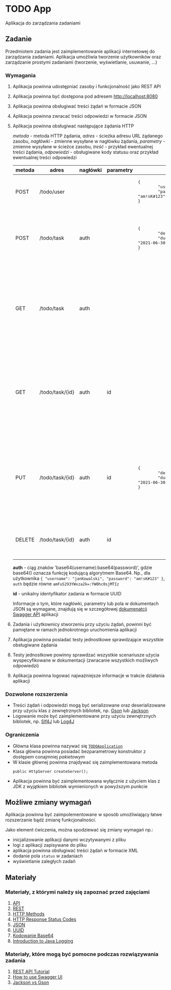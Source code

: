 # TODO App

Aplikacja do zarządzania zadaniami

## Zadanie

Przedmiotem zadania jest zaimplementowanie aplikacji internetowej do zarządzania zadaniami. 
Aplikacja umożliwia tworzenie użytkowników oraz zarządzanie prostymi zadaniami (tworzenie, wyświetlanie, usuwanie, ...)

### Wymagania

1. Aplikacja powinna udostępniać zasoby i funkcjonalność jako REST API
1. Aplikacja powinna być dostępona pod adresem [http://localhost:8080](http://localhost:8080/)
1. Aplikacja powinna obsługiwać treści żądań w formacie JSON
1. Aplikacja powinna zwracać treści odpowiedzi w formacie JSON
1. Aplikacja powinna obsługiwać następujące żądania HTTP

    _metoda_ - metoda HTTP żądania,
    _adres_ - ścieżka adresu URL żądanego zasobu,
    _nagłówki_ - zmienne wysyłane w nagłówku żądania,
    _parametry_ - zmienne wysyłane w ścieżce zasobu,
    _treść_ - przykład ewentualnej treści żądania,
    _odpowiedzi_ - obsługiwane kody statusu oraz przykład ewentualnej treści odpowiedzi
  
    metoda | adres | nagłówki | parametry | ciało | odpowiedzi
      ------ | ----- | -------- | --------- | ----- | ----------
    POST | /todo/user | | | <pre>{<br/>&#9;"username": "janKowalski",<br/>&#9;"password": "am!sK#123"<br/>}</pre> | <ul> <li>201</li><li>400</li><li>409</li> </ul>
    POST | /todo/task | auth | | <pre>{<br/>&#9;"description": "Kup mleko",<br/>&#9;"due": "2021-06-30"<br/>}</pre> | <ul><li>201<pre>{<br/>&#9;"id": "237e9877-e79b-12d4-a765-321741963000"<br/>}</li><li>400</li><li>401</li><ul>
    GET | /todo/task | auth | | | <ul><li>200<pre>[<br/>&#9;{<br/>&#9;&#9;"id": "237e9877-e79b-12d4-a765-321741963000",<br/>&#9;&#9;"description": "Kup mleko",<br/>&#9;&#9;"due": "2021-06-30"<br/>&#9;}<br/>]</pre></li><li>400</li><li>401</li></ul>
    GET | /todo/task/{id} | auth | id | | <ul><li>200<pre>{<br/>&#9;"id": "237e9877-e79b-12d4-a765-321741963000",<br/>&#9;"description": "Kup mleko",<br/>&#9;"due": "2021-06-30"<br/>}</pre></li><li>400</li><li>401</li><li>403</li><li>404</li></ul>
    PUT | /todo/task/{id} | auth | id | <pre>{<br/>&#9;"description": "Kup mleko",<br/>&#9;"due": "2021-06-30"<br/>}</pre> | <ul><li>200<pre>{<br/>&#9;"id": "237e9877-e79b-12d4-a765-321741963000",<br/>&#9;"description": "Kup mleko",<br/>&#9;"due": "2021-06-30"<br/>}</pre></li><li>400</li><li>401</li><li>403</li><li>404</li></ul>
    DELETE | /todo/task/{id} | auth | id |  | <ul><li>200</li><li>400</li><li>401</li><li>403</li><li>404</li></ul>
  
    **auth** - ciąg znaków 'base64(username):base64(password)', gdzie base64() oznacza funkcję kodującą algorytmem Base64. Np., dla
    użytkownika `{ "username": "janKowalski", "password": "am!sK#123" }`, `auth` będzie równe `amFuS293YWxza2k=:YW0hc0sjMTIz`
  
    **id** - unikalny identyfikator zadania w formacie UUID
  
    Informacje o tym, które nagłówki, parametry lub pola w dokumentach JSON są wymagane, znajdują się w
    szczegółowej [dokumenatcji Swagger API](https://epam-online-courses.github.io/efs-task9-todo-app/) aplikacji

1. Zadania i użytkownicy stworzeniu przy użyciu żądań, powinni być pamiętane w ramach jednokrotnego uruchomienia aplikacji
1. Aplikacja powinna posiadać testy jednostkowe sprawdzające wszystkie obsługiwane żądania
1. Testy jednostkowe powinny sprawdzać wszystkie scenariusze użycia wyspecyfikowane w dokumentacji (zwracanie wszystkich możliwych odpowiedzi)
1. Aplikacja powinna logować najważniejsze informacje w trakcie działania aplikacji

### Dozwolone rozszerzenia

* Treści żądań i odpowiedzi mogą być serializowane oraz deserializowane przy użyciu klas z zewnętrznych bibliotek, np. [Gson](https://github.com/google/gson)
  lub [Jackson](https://github.com/FasterXML/jackson)
* Logowanie może być zaimplementowane przy użyciu zewnętrznych bibliotek, np. [Slf4J](http://www.slf4j.org/) lub [Log4J](https://logging.apache.org/log4j/2.x/)

### Ograniczenia

* Główna klasa powinna nazywać się [`TODOApplication`](./src/main/java/efs/task/todoapp/TODOApplication.java)
* Klasa główna powinna posiadać bezparametrowy konstruktor z dostępem conajmniej _pakietowym_
* W klasie głównej powinna znajdywać się zaimplementowana metoda
  ```
  public HttpServer createServer();
  ```
* Aplikacja powinna być zaimplementowana wyłącznie z użyciem klas z JDK z wyjątkiem bibliotek wymienionych w powyższym punkcie

## Możliwe zmiany wymagań

Aplikacja powinna być zaimpolementowane w sposób umożliwiający łatwe rozszerzanie bądź zmianę funkcjonalności. 

Jako element ćwiczenia, można spodziewać się zmiany wymagań np.:
* inicjalizowanie aplikacji danymi wczytywanymi z pliku
* logi z aplikacji zapisywane do pliku
* aplikacja powinna obsługiwać treści żądań w formacie XML
* dodanie pola `status` w zadaniach
* wyświetlanie zaległych zadań 

## Materiały

### Materiały, z którymi należy się zapoznać przed zajęciami

1. [API](https://pl.wikipedia.org/wiki/Interfejs_programowania_aplikacji)
1. [REST](https://www.ics.uci.edu/~fielding/pubs/dissertation/rest_arch_style.htm)
1. [HTTP Methods](https://developer.mozilla.org/en-US/docs/Web/HTTP/Methods)
1. [HTTP Response Status Codes](https://developer.mozilla.org/en-US/docs/Web/HTTP/Status)
1. [JSON](http://www.json.org/json-pl.html)
1. [UUID](https://docs.oracle.com/javase/7/docs/api/java/util/UUID.html)
1. [Kodowanie Base64](https://pl.ccm.net/contents/506-kodowanie-base64)
1. [Introduction to Java Logging](https://www.baeldung.com/java-logging-intro)

### Materiały, które mogą być pomocne podczas rozwiązywania zadania

1. [REST API Tutorial](https://restfulapi.net/)
1. [How to use Swagger UI](https://idratherbewriting.com/learnapidoc/pubapis_swagger.html)
1. [Jackson vs Gson](https://www.baeldung.com/jackson-vs-gson)   

